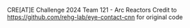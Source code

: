 CRE[AT]E Challenge 2024
Team 121 - Arc Reactors
Credit to https://github.com/rehg-lab/eye-contact-cnn for original code
